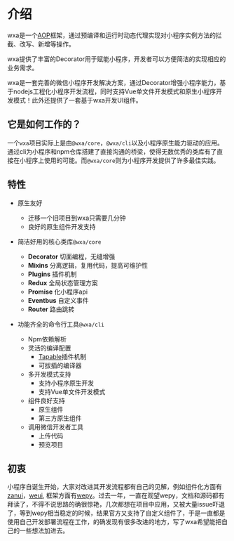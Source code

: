 # 介绍
wxa是一个[AOP](https://en.wikipedia.org/wiki/Aspect-oriented_programming)框架，通过预编译和运行时动态代理实现对小程序实例方法的拦截、改写、新增等操作。

wxa提供了丰富的Decorator用于赋能小程序，开发者可以方便简洁的实现相应的业务需求。

wxa是一套完善的微信小程序开发解决方案，通过Decorator增强小程序能力，基于nodejs工程化小程序开发流程，同时支持Vue单文件开发模式和原生小程序开发模式！此外还提供了一套基于wxa开发UI组件。

## 它是如何工作的？
一个`wxa`项目实际上是由`@wxa/core`，`@wxa/cli`以及小程序原生能力驱动的应用。通过cli为小程序和npm仓库搭建了直接沟通的桥梁，使得无数优秀的类库有了直接在小程序上使用的可能。而`@wxa/core`则为小程序开发提供了许多最佳实践。

## 特性
- 原生友好
    - 迁移一个旧项目到wxa只需要几分钟
    - 良好的原生组件开发支持

- 简洁好用的核心类库`@wxa/core`
    - **Decorator** 切面编程，无缝增强
    - **Mixins** 分离逻辑，复用代码，提高可维护性
    - **Plugins** 插件机制
    - **Redux** 全局状态管理方案
    - **Promise** 化小程序api
    - **Eventbus** 自定义事件
    - **Router** 路由跳转

- 功能齐全的命令行工具`@wxa/cli`
    - Npm依赖解析
    - 灵活的编译配置
        - [Tapable](https://github.com/webpack/tapable)插件机制
        - 可拔插的编译器
    - 多开发模式支持
        - 支持小程序原生开发
        - 支持Vue单文件开发模式
    - 组件良好支持
        - 原生组件
        - 第三方原生组件
    - 调用微信开发者工具
        - 上传代码
        - 预览项目

## 初衷
小程序自诞生开始，大家对改进其开发流程都有自己的见解，例如组件化方面有[zanui](https://github.com/youzan/zanui-weapp)，[weui](https://github.com/Tencent/weui-wxss/), 框架方面有[wepy](https://github.com/Tencent/wepy)。过去一年，一直在观望wepy，文档和源码都有拜读了，不得不说思路的确很惊艳，几次都想在项目中应用，又被大量issue吓退了，等到wepy相当稳定的时候，结果官方又支持了自定义组件了，于是一直都是使用自己开发部署流程在工作，的确发现有很多改进的地方，写了wxa希望能把自己的一些想法加进去。
